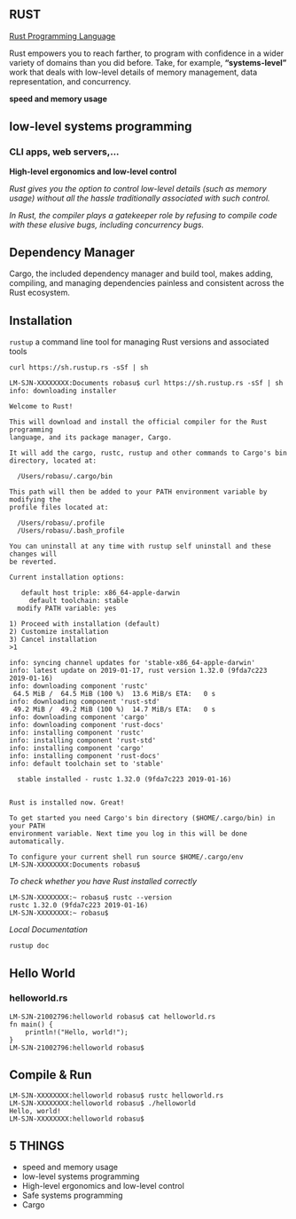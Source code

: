## RUST
[Rust Programming Language](https://www.rust-lang.org/)


Rust empowers you to reach farther, to program with confidence in a wider variety of domains than you did before.
Take, for example, **“systems-level”** work that deals with low-level details of memory management, data representation, and concurrency.

**speed and memory usage**
## low-level systems programming
### CLI apps, web servers,...

**High-level ergonomics and low-level control**

*Rust gives you the option to control low-level details (such as memory usage) without all the hassle traditionally associated with such control.*

*In Rust, the compiler plays a gatekeeper role by refusing to compile code with these elusive bugs, including concurrency bugs.*

## Dependency Manager
Cargo, the included dependency manager and build tool, makes adding, compiling, and managing dependencies painless and consistent across the Rust ecosystem.

## Installation
`rustup` a command line tool for managing Rust versions and associated tools

```
curl https://sh.rustup.rs -sSf | sh
```

```
LM-SJN-XXXXXXXX:Documents robasu$ curl https://sh.rustup.rs -sSf | sh
info: downloading installer

Welcome to Rust!

This will download and install the official compiler for the Rust programming 
language, and its package manager, Cargo.

It will add the cargo, rustc, rustup and other commands to Cargo's bin 
directory, located at:

  /Users/robasu/.cargo/bin

This path will then be added to your PATH environment variable by modifying the
profile files located at:

  /Users/robasu/.profile
  /Users/robasu/.bash_profile

You can uninstall at any time with rustup self uninstall and these changes will
be reverted.

Current installation options:

   default host triple: x86_64-apple-darwin
     default toolchain: stable
  modify PATH variable: yes

1) Proceed with installation (default)
2) Customize installation
3) Cancel installation
>1

info: syncing channel updates for 'stable-x86_64-apple-darwin'
info: latest update on 2019-01-17, rust version 1.32.0 (9fda7c223 2019-01-16)
info: downloading component 'rustc'
 64.5 MiB /  64.5 MiB (100 %)  13.6 MiB/s ETA:   0 s                
info: downloading component 'rust-std'
 49.2 MiB /  49.2 MiB (100 %)  14.7 MiB/s ETA:   0 s                
info: downloading component 'cargo'
info: downloading component 'rust-docs'
info: installing component 'rustc'
info: installing component 'rust-std'
info: installing component 'cargo'
info: installing component 'rust-docs'
info: default toolchain set to 'stable'

  stable installed - rustc 1.32.0 (9fda7c223 2019-01-16)


Rust is installed now. Great!

To get started you need Cargo's bin directory ($HOME/.cargo/bin) in your PATH 
environment variable. Next time you log in this will be done automatically.

To configure your current shell run source $HOME/.cargo/env
LM-SJN-XXXXXXXX:Documents robasu$ 
```
*To check whether you have Rust installed correctly*
```
LM-SJN-XXXXXXXX:~ robasu$ rustc --version
rustc 1.32.0 (9fda7c223 2019-01-16)
LM-SJN-XXXXXXXX:~ robasu$ 
```

*Local Documentation*
```
rustup doc
```

## Hello World
### helloworld.rs

```
LM-SJN-21002796:helloworld robasu$ cat helloworld.rs 
fn main() {
    println!("Hello, world!");
}
LM-SJN-21002796:helloworld robasu$ 
```

## Compile & Run
```
LM-SJN-XXXXXXXX:helloworld robasu$ rustc helloworld.rs 
LM-SJN-XXXXXXXX:helloworld robasu$ ./helloworld 
Hello, world!
LM-SJN-XXXXXXXX:helloworld robasu$ 
```

## 5 THINGS
- speed and memory usage
- low-level systems programming
- High-level ergonomics and low-level control
- Safe systems programming
- Cargo
